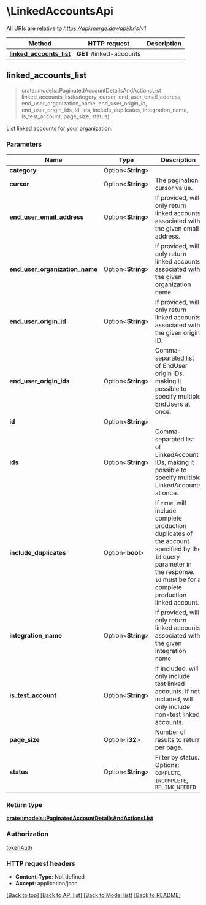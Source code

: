 # \LinkedAccountsApi

All URIs are relative to *https://api.merge.dev/api/hris/v1*

Method | HTTP request | Description
------------- | ------------- | -------------
[**linked_accounts_list**](LinkedAccountsApi.md#linked_accounts_list) | **GET** /linked-accounts | 



## linked_accounts_list

> crate::models::PaginatedAccountDetailsAndActionsList linked_accounts_list(category, cursor, end_user_email_address, end_user_organization_name, end_user_origin_id, end_user_origin_ids, id, ids, include_duplicates, integration_name, is_test_account, page_size, status)


List linked accounts for your organization.

### Parameters


Name | Type | Description  | Required | Notes
------------- | ------------- | ------------- | ------------- | -------------
**category** | Option<**String**> |  |  |
**cursor** | Option<**String**> | The pagination cursor value. |  |
**end_user_email_address** | Option<**String**> | If provided, will only return linked accounts associated with the given email address. |  |
**end_user_organization_name** | Option<**String**> | If provided, will only return linked accounts associated with the given organization name. |  |
**end_user_origin_id** | Option<**String**> | If provided, will only return linked accounts associated with the given origin ID. |  |
**end_user_origin_ids** | Option<**String**> | Comma-separated list of EndUser origin IDs, making it possible to specify multiple EndUsers at once. |  |
**id** | Option<**String**> |  |  |
**ids** | Option<**String**> | Comma-separated list of LinkedAccount IDs, making it possible to specify multiple LinkedAccounts at once. |  |
**include_duplicates** | Option<**bool**> | If `true`, will include complete production duplicates of the account specified by the `id` query parameter in the response. `id` must be for a complete production linked account. |  |
**integration_name** | Option<**String**> | If provided, will only return linked accounts associated with the given integration name. |  |
**is_test_account** | Option<**String**> | If included, will only include test linked accounts. If not included, will only include non-test linked accounts. |  |
**page_size** | Option<**i32**> | Number of results to return per page. |  |
**status** | Option<**String**> | Filter by status. Options: `COMPLETE`, `INCOMPLETE`, `RELINK_NEEDED` |  |

### Return type

[**crate::models::PaginatedAccountDetailsAndActionsList**](PaginatedAccountDetailsAndActionsList.md)

### Authorization

[tokenAuth](../README.md#tokenAuth)

### HTTP request headers

- **Content-Type**: Not defined
- **Accept**: application/json

[[Back to top]](#) [[Back to API list]](../README.md#documentation-for-api-endpoints) [[Back to Model list]](../README.md#documentation-for-models) [[Back to README]](../README.md)

